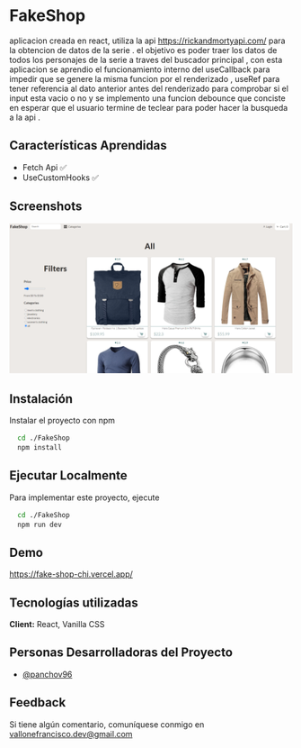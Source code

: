 # FakeShop

aplicacion creada en react, utiliza la api https://rickandmortyapi.com/ para la obtencion de datos de la serie . el objetivo es poder traer los datos de todos los personajes de la serie a traves del buscador principal , con esta aplicacion se aprendio el funcionamiento interno del useCallback para impedir que se genere la misma funcion por el renderizado , useRef para tener referencia al dato anterior antes del renderizado para comprobar si el input esta vacio o no y se implemento una funcion debounce que conciste en esperar que el usuario termine de teclear para poder hacer la busqueda a la api .

## Características Aprendidas

- Fetch Api ✅
- UseCustomHooks ✅

## Screenshots

![App Screenshot](https://github.com/PANCHOv96/FakeShop/blob/main/src/assets/FakeShop.png)

## Instalación

Instalar el proyecto con npm

```bash
  cd ./FakeShop
  npm install 
```

## Ejecutar Localmente

Para implementar este proyecto, ejecute

```bash
  cd ./FakeShop
  npm run dev
```

## Demo

https://fake-shop-chi.vercel.app/


## Tecnologías utilizadas

**Client:** React, Vanilla CSS

## Personas Desarrolladoras del Proyecto

- [@panchov96](https://github.com/PANCHOv96)

## Feedback

Si tiene algún comentario, comuníquese conmigo en vallonefrancisco.dev@gmail.com

